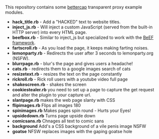 This repository contains some [bettercap](http://www.bettercap.org/) transparent proxy example modules.

* **hack_title.rb** - Add a "HACKED" text to website titles.
* **inject_js.rb** - Will inject a custom JavaScript (served from the built-in HTTP server) into every HTML page.
* **beefbox.rb** - Similar to inject_js but specialized to work with the [BeEF framework](http://beefproject.com).
* **fartscroll.rb** - As you load the page, it keeps making farting noises.
* **lemonparty.rb** - Redirects the user after 3 seconds to lemonparty.org (NSFW).
* **blurrpage.rb**  - blur's the page and gives users a headache!
* **cats.rb** - redirects them to a google images search of cats
* **resizetext.rb** - resizes the text on the page constantly
* **rickroll.rb** - Rick roll users with a youtube video full page
* **shakescreen.rb**  - shakes the screen
* **cookiestealer.rb** you need to set up a page to capture the get request and alter the plugin to your capture url.
* **slantpage.rb** makes the web page slanty with CSS
* **flipimages.rb** Flips all images 180
* **spinimages.rb** Makes pages spin round - Hurts your Eyes!
* **upsidedown.rb** Turns page upside down
* **comicsans.rb** Chnages all text to comic sans
* **background** Add's a CSS background of a vile penis image NSFW
* **goatse**  NFSW replaces images with the gaping goatse hole
